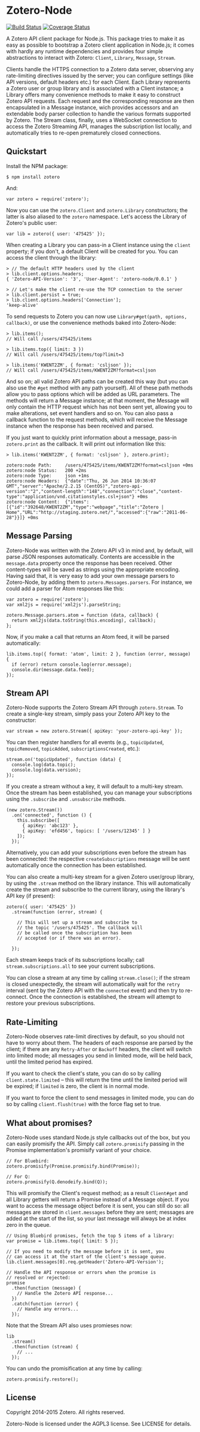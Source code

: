 Zotero-Node
===========
[![Build Status](https://travis-ci.org/inukshuk/zotero-node.svg?branch=master)](https://travis-ci.org/inukshuk/zotero-node)
[![Coverage Status](https://img.shields.io/coveralls/inukshuk/zotero-node.svg)](https://coveralls.io/r/inukshuk/zotero-node?branch=master)

A Zotero API client package for Node.js. This package tries to make it
as easy as possible to bootstrap a Zotero client application in Node.js;
it comes with hardly any runtime dependencies and provides four simple
abstractions to interact with Zotero: `Client`, `Library`, `Message`,
`Stream`.

Clients handle the HTTPS connection to a Zotero data server, observing
any rate-limiting directives issued by the server; you can configure
settings (like API versions, default headers etc.) for each Client.
Each Library represents a Zotero user or group library and is associated
with a Client instance; a Library offers many convenience methods to
make it easy to construct Zotero API requests. Each request and the
corresponding response are then encapsulated in a Message instance, wich
provides accessors and an extendable body parser collection to handle
the various formats supported by Zotero. The Stream class, finally,
uses a WebSocket connection to access the Zotero Streaming API, manages
the subscription list locally, and automatically tries to re-open
prematurely closed connections.

Quickstart
----------
Install the NPM package:

    $ npm install zotero

And:

    var zotero = require('zotero');

Now you can use the `zotero.Client` and `zotero.Library` constructors;
the latter is also aliased to the `zotero` namespace. Let's access the
Library of Zotero's public user:

    var lib = zotero({ user: '475425' });

When creating a Library you can pass-in a Client instance using the
`client` property; if you don't, a default Client will be created for
you. You can access the client through the library:

    > // The default HTTP headers used by the client
    > lib.client.options.headers;
    { 'Zotero-API-Version': '3', 'User-Agent': 'zotero-node/0.0.1' }

    > // Let's make the client re-use the TCP connection to the server
    > lib.client.persist = true;
    > lib.client.options.headers['Connection'];
    'keep-alive'

To send requests to Zotero you can now use `Library#get(path, options, callback)`,
or use the convenience methods baked into Zotero-Node:

    > lib.items();
    // Will call /users/475425/items

    > lib.items.top({ limit: 3 })
    // Will call /users/475425/items/top?limit=3

    > lib.items('KWENT2ZM', { format: 'csljson' });
    // Will call /users/475425/items/KWENT2ZM?format=csljson

And so on; all valid Zotero API paths can be created this way (but you can also
use the `#get` method with any path yourself). All of these path methods allow
you to pass options which will be added as URL parameters. The methods will return
a Message instance; at that moment, the Message will only contain the HTTP request
which has not been sent yet, allowing you to make alterations, set event handlers
and so on. You can also pass a callback function to the request methods, which will
receive the Message instance when the response has been received and parsed.

If you just want to quickly print information about a message, pass-in
`zotero.print` as the callback. It will print out information like this:

    > lib.items('KWENT2ZM', { format: 'csljson' }, zotero.print);

    zotero:node Path:     /users/475425/items/KWENT2ZM?format=csljson +0ms
    zotero:node Status:   200 +2ms
    zotero:node Type:     json +1ms
    zotero:node Headers:  {"date":"Thu, 26 Jun 2014 10:36:07 GMT","server":"Apache/2.2.15 (CentOS)","zotero-api-version":"2","content-length":"148","connection":"close","content-type":"application/vnd.citationstyles.csl+json"} +0ms
    zotero:node Content:  {"items":[{"id":"392648/KWENT2ZM","type":"webpage","title":"Zotero | Home","URL":"http://staging.zotero.net/","accessed":{"raw":"2011-06-28"}}]} +0ms

Message Parsing
---------------
Zotero-Node was written with the Zotero API v3 in mind and, by default, will parse
JSON responses automatically. Contents are accessible in the `message.data` property
once the response has been received. Other content-types will be saved as strings
using the appropriate encoding. Having said that, it is very easy to add your own message
parsers to Zotero-Node, by adding them to `zotero.Messages.parsers`. For instance,
we could add a parser for Atom responses like this:


    var zotero = require('zotero');
    var xml2js = require('xml2js').parseString;

    zotero.Message.parsers.atom = function (data, callback) {
      return xml2js(data.toString(this.encoding), callback);
    };

Now, if you make a call that returns an Atom feed, it will be parsed automatically:

    lib.items.top({ format: 'atom', limit: 2 }, function (error, message) {
      if (error) return console.log(error.message);
      console.dir(message.data.feed);
    });

Stream API
----------
Zotero-Node supports the Zotero Stream API through `zotero.Stream`. To create
a single-key stream, simply pass your Zotero API key to the constructor:

    var stream = new zotero.Stream({ apiKey: 'your-zotero-api-key' });

You can then register handlers for all events (e.g., `topicUpdated`,
`topicRemoved`, `topicAdded`, `subscriptionsCreated`, etc.):

    stream.on('topicUpdated', function (data) {
      console.log(data.topic);
      console.log(data.version);
    });

If you create a stream without a key, it will default to a multi-key
stream. Once the stream has been established, you can manage your
subscriptions using the `.subscribe` and `.unsubscribe` methods.

    (new zotero.Stream())
      .on('connected', function () {
        this.subscribe([
          { apiKey: 'abc123' },
          { apiKey: 'efd456', topics: [ '/users/12345' ] }
        ]);
      });

Alternatively, you can add your subscriptions even before the stream
has been connected: the respective `createSubscriptions` message will
be sent automatically once the connection has been established.

You can also create a multi-key stream for a given Zotero user/group
library, by using the `.stream` method on the library instance. This will
automatically create the stream and subscribe to the current library,
using the library's API key (if present):

    zotero({ user: '475425' })
      .stream(function (error, stream) {

        // This will set up a stream and subscribe to
        // the topic '/users/475425'. The callback will
        // be called once the subscription has been
        // accepted (or if there was an error).

      });

Each stream keeps track of its subscriptions locally; call
`stream.subscriptions.all` to see your current subscriptions.

You can close a stream at any time by calling `stream.close()`; if the
stream is closed unexpectedly, the stream will automatically wait for
the `retry` interval (sent by the Zotero API with the `connected` event)
and then try to re-connect. Once the connection is established, the stream
will attempt to restore your previous subscriptions.

Rate-Limiting
-------------
Zotero-Node observes rate-limit directives by default, so you should not have
to worry about them. The headers of each response are parsed by the client; if
there are any `Retry-After` or `Backoff` headers, the client will switch into
limited mode; all messages you send in limited mode, will be held back, until
the limited period has expired.

If you want to check the client's state, you can do so by calling
`client.state.limited` – this will return the time until the limited period
will be expired; if `limited` is zero, the client is in normal mode.

If you want to force the client to send messages in limited mode, you can do
so by calling `client.flush(true)` with the force flag set to true.

What about promises?
--------------------
Zotero-Node uses standard Node.js style callbacks out of the box, but you can
easily promisify the API. Simply call `zotero.promisify` passing in the Promise
implementation's promisify variant of your choice.

    // For Bluebird:
    zotero.promisify(Promise.promisify.bind(Promise));

    // For Q:
    zotero.promisify(Q.denodeify.bind(Q));

This will promisify the Client's request method; as a result `Client#get` and
all Library getters will return a Promise instead of a Message object. If you
want to access the message object before it is sent, you can still do so: all
messages are stored in `client.messages` before they are sent; messages are
added at the start of the list, so your last message will always be at index
zero in the queue.

    // Using Bluebird promises, fetch the top 5 items of a library:
    var promise = lib.items.top({ limit: 5 });

    // If you need to modify the message before it is sent, you
    // can access it at the start of the client's message queue.
    lib.client.messages[0].req.getHeader('Zotero-API-Version');

    // Handle the API response or errors when the promise is
    // resolved or rejected:
    promise
      .then(function (message) {
        // Handle the Zotero API response...
      })
      .catch(function (error) {
        // Handle any errors...
      });

Note that the Stream API also uses promieses now:

    lib
      .stream()
      .then(function (stream) {
        // ...
      });

You can undo the promisification at any time by calling:

    zotero.promisify.restore();



License
-------
Copyright 2014-2015 Zotero. All rights reserved.

Zotero-Node is licensed under the AGPL3 license. See LICENSE for details.
